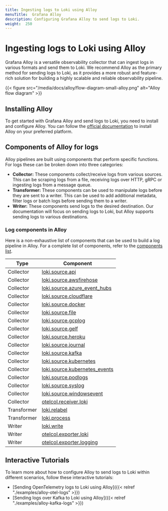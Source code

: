 ```yaml
---
title: Ingesting logs to Loki using Alloy
menuTitle:  Grafana Alloy
description: Configuring Grafana Alloy to send logs to Loki.
weight:  250
---
```



# Ingesting logs to Loki using Alloy

Grafana Alloy is a versatile observability collector that can ingest logs in various formats and send them to Loki. We recommend Alloy as the primary method for sending logs to Loki, as it provides a more robust and feature-rich solution for building a highly scalable and reliable observability pipeline.

{{< figure src="/media/docs/alloy/flow-diagram-small-alloy.png" alt="Alloy flow diagram" >}}

## Installing Alloy

To get started with Grafana Alloy and send logs to Loki, you need to install and configure Alloy. You can follow the [official documentation](https://grafana.com/docs/alloy/latest/get-started/install/) to install Alloy on your preferred platform.

## Components of Alloy for logs

Alloy pipelines are built using components that perform specific functions. For logs these can be broken down into three categories:

- **Collector:** These components collect/receive logs from various sources. This can be scraping logs from a file, receiving logs over HTTP, gRPC or ingesting logs from a message queue.
- **Transformer:** These components can be used to manipulate logs before they are sent to a writer. This can be used to add additional metadata, filter logs or batch logs before sending them to a writer.
- **Writer:** These components send logs to the desired destination. Our documentation will focus on sending logs to Loki, but Alloy supports sending logs to various destinations.

### Log components in Alloy

Here is a non-exhaustive list of components that can be used to build a log pipeline in Alloy. For a complete list of components, refer to the [components list](https://grafana.com/docs/alloy/latest/reference/components/).

| Type       | Component                                                                                           |
|------------|-----------------------------------------------------------------------------------------------------|
| Collector  | [loki.source.api](https://grafana.com/docs/alloy/latest/reference/components/loki.source.api/)      |
| Collector  | [loki.source.awsfirehose](https://grafana.com/docs/alloy/latest/reference/components/loki.source.awsfirehose/) |
| Collector  | [loki.source.azure_event_hubs](https://grafana.com/docs/alloy/latest/reference/components/loki.source.azure_event_hubs/) |
| Collector  | [loki.source.cloudflare](https://grafana.com/docs/alloy/latest/reference/components/loki.source.cloudflare/) |
| Collector  | [loki.source.docker](https://grafana.com/docs/alloy/latest/reference/components/loki.source.docker/) |
| Collector  | [loki.source.file](https://grafana.com/docs/alloy/latest/reference/components/loki.source.file/)   |
| Collector  | [loki.source.gcplog](https://grafana.com/docs/alloy/latest/reference/components/loki.source.gcplog/) |
| Collector  | [loki.source.gelf](https://grafana.com/docs/alloy/latest/reference/components/loki.source.gelf/)   |
| Collector  | [loki.source.heroku](https://grafana.com/docs/alloy/latest/reference/components/loki.source.heroku/) |
| Collector  | [loki.source.journal](https://grafana.com/docs/alloy/latest/reference/components/loki.source.journal/) |
| Collector  | [loki.source.kafka](https://grafana.com/docs/alloy/latest/reference/components/loki.source.kafka/)  |
| Collector  | [loki.source.kubernetes](https://grafana.com/docs/alloy/latest/reference/components/loki.source.kubernetes/) |
| Collector  | [loki.source.kubernetes_events](https://grafana.com/docs/alloy/latest/reference/components/loki.source.kubernetes_events/) |
| Collector  | [loki.source.podlogs](https://grafana.com/docs/alloy/latest/reference/components/loki.source.podlogs/) |
| Collector  | [loki.source.syslog](https://grafana.com/docs/alloy/latest/reference/components/loki.source.syslog/) |
| Collector  | [loki.source.windowsevent](https://grafana.com/docs/alloy/latest/reference/components/loki.source.windowsevent/) |
| Collector  | [otelcol.receiver.loki](https://grafana.com/docs/alloy/latest/reference/components/otelcol.receiver.loki/) |
| Transformer| [loki.relabel](https://grafana.com/docs/alloy/latest/reference/components/loki.relabel/)            |
| Transformer| [loki.process](https://grafana.com/docs/alloy/latest/reference/components/loki.process/)            |
| Writer     | [loki.write](https://grafana.com/docs/alloy/latest/reference/components/loki.write/)                |
| Writer     | [otelcol.exporter.loki](https://grafana.com/docs/alloy/latest/reference/components/otelcol.exporter.loki/) |
| Writer     | [otelcol.exporter.logging](https://grafana.com/docs/alloy/latest/reference/components/otelcol.exporter.logging/) |


## Interactive Tutorials

To learn more about how to configure Alloy to send logs to Loki within different scenarios, follow these interactive tutorials:

- [Sending OpenTelemetry logs to Loki using Alloy]({{< relref "./examples/alloy-otel-logs" >}})
- [Sending logs over Kafka to Loki using Alloy]({{< relref "./examples/alloy-kafka-logs" >}})



